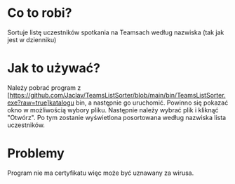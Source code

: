 # Co to robi?
Sortuje listę uczestników spotkania na Teamsach według nazwiska (tak jak jest w dzienniku)

# Jak to używać?
Należy pobrać program z [https://github.com/Jaclav/TeamsListSorter/blob/main/bin/TeamsListSorter.exe?raw=true]katalogu bin, a następnie go uruchomić. 
Powinno się pokazać okno w możliwością wybory pliku.
Następnie należy wybrać plik i kliknąć "Otwórz".
Po tym zostanie wyświetlona posortowana według nazwiska lista uczestników.

# Problemy
Program nie ma certyfikatu więc może być uznawany za wirusa.
